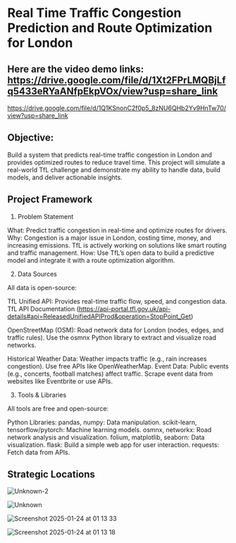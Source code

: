 # Real Time Traffic Congestion Prediction and Route Optimization for London

## Here are the video demo links: https://drive.google.com/file/d/1Xt2FPrLMQBjLfq5433eRYaANfpEkpVOx/view?usp=share_link 
https://drive.google.com/file/d/1Q1KSnonC2f0p5_8zNU6QHb2Yv9HnTw70/view?usp=share_link
## Objective: 
Build a system that predicts real-time traffic congestion in London and provides optimized routes to reduce travel time. This project will simulate a real-world TfL challenge and demonstrate my ability to handle data, build models, and deliver actionable insights.

## Project Framework

1. Problem Statement

What: Predict traffic congestion in real-time and optimize routes for drivers.
Why: Congestion is a major issue in London, costing time, money, and increasing emissions. TfL is actively working on solutions like smart routing and traffic management.
How: Use TfL’s open data to build a predictive model and integrate it with a route optimization algorithm.

2. Data Sources

All data is open-source:

TfL Unified API:
Provides real-time traffic flow, speed, and congestion data.
TfL API Documentation (https://api-portal.tfl.gov.uk/api-details#api=ReleasedUnifiedAPIProd&operation=StopPoint_Get)

OpenStreetMap (OSM):
Road network data for London (nodes, edges, and traffic rules).
Use the osmnx Python library to extract and visualize road networks.

Historical Weather Data:
Weather impacts traffic (e.g., rain increases congestion).
Use free APIs like OpenWeatherMap.
Event Data:
Public events (e.g., concerts, football matches) affect traffic.
Scrape event data from websites like Eventbrite or use APIs.


3. Tools & Libraries

All tools are free and open-source:

Python Libraries:
pandas, numpy: Data manipulation.
scikit-learn, tensorflow/pytorch: Machine learning models.
osmnx, networkx: Road network analysis and visualization.
folium, matplotlib, seaborn: Data visualization.
flask: Build a simple web app for user interaction.
requests: Fetch data from APIs.

## Strategic Locations

![Unknown-2](https://github.com/user-attachments/assets/6b09701c-f162-4f7d-940e-98d3abd9767f)


![Unknown](https://github.com/user-attachments/assets/56414a5d-ce5d-48aa-bf85-a6613b2df29b)

![Screenshot 2025-01-24 at 01 13 33](https://github.com/user-attachments/assets/6fe258d9-2b48-4ed1-bd70-f3c3b1b615fb)


![Screenshot 2025-01-24 at 01 13 18](https://github.com/user-attachments/assets/de9cf1d0-4387-4670-963d-51d7dc799c4b)






